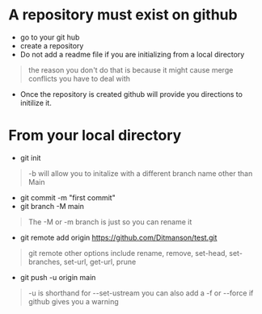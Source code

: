 # A repository must exist on github
- go to your git hub
- create a repository
- Do not add a readme file if you are initializing from a local directory
> the reason you don't do that is because it might cause merge conflicts you have to deal with
- Once the repository is created github will provide you directions to initilize it.
# From your local directory
- git init
> -b will allow you to initalize with a different branch name other than Main
- git commit -m "first commit"
- git branch -M main
> The -M or -m branch is just so you can rename it
- git remote add origin https://github.com/Ditmanson/test.git
> git remote other options include rename, remove, set-head, set-branches, set-url, get-url, prune
- git push -u origin main
> -u is shorthand for --set-ustream you can also add a -f or --force if github gives you a warning
